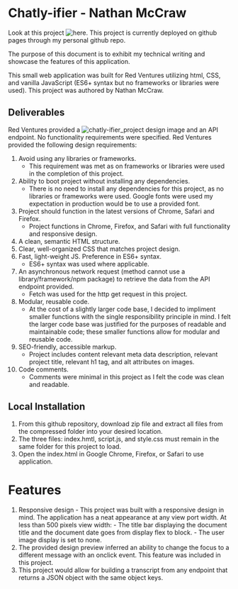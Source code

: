 # Chatly-ifier - Nathan McCraw

Look at this project ![here](https://nathan-mccraw.github.io/Chatly-ifier/). This project is currently deployed on github pages through my personal github repo.

The purpose of this document is to exhibit my technical writing and showcase the features of this application.

This small web application was built for Red Ventures utilizing html, CSS, and vanilla JavaScript (ES6+ syntax but no frameworks or libraries were used). This project was authored by Nathan McCraw.

## Deliverables

Red Ventures provided a ![chatly-ifier_project design image](/chatly-ifier_project.png) and an API endpoint. No functionality requirements were specified. Red Ventures provided the following design requirements:

1. Avoid using any libraries or frameworks.
   - This requirement was met as on frameworks or libraries were used in the completion of this project.
2. Ability to boot project without installing any dependencies.
   - There is no need to install any dependencies for this project, as no libraries or frameworks were used. Google fonts were used my expectation in production would be to use a provided font.
3. Project should function in the latest versions of Chrome, Safari and Firefox.
   - Project functions in Chrome, Firefox, and Safari with full functionality and responsive design.
4. A clean, semantic HTML structure.
5. Clear, well-organized CSS that matches project design.
6. Fast, light-weight JS. Preference in ES6+ syntax.
   - ES6+ syntax was used where applicable.
7. An asynchronous network request (method cannot use a library/framework/npm package) to retrieve the data from the API endpoint provided.
   - Fetch was used for the http get request in this project.
8. Modular, reusable code.
   - At the cost of a slightly larger code base, I decided to impliment smaller functions with the single responsibility principle in mind. I felt the larger code base was justified for the purposes of readable and maintainable code; these smaller functions allow for modular and reusable code.
9. SEO-friendly, accessible markup.
   - Project includes content relevant meta data description, relevant project title, relevant h1 tag, and alt attributes on images.
10. Code comments.
    - Comments were minimal in this project as I felt the code was clean and readable.

## Local Installation

1. From this github repository, download zip file and extract all files from the compressed folder into your desired location.
2. The three files: index.hmtl, script.js, and style.css must remain in the same folder for this project to load.
3. Open the index.html in Google Chrome, Firefox, or Safari to use application.

# Features

1. Responsive design - This project was built with a responsive design in mind. The application has a neat appearance at any view port width.
   At less than 500 pixels view width: - The title bar displaying the document title and the document date goes from display flex to block. - The user image display is set to none.
2. The provided design preview inferred an ability to change the focus to a different message with an onclick event. This feature was included in this project.
3. This project would allow for building a transcript from any endpoint that returns a JSON object with the same object keys.
